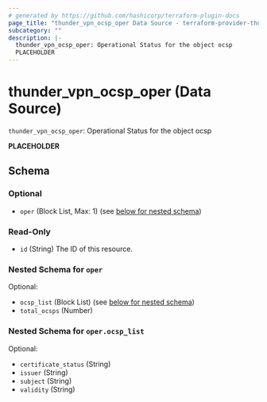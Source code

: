 ```yaml
---
# generated by https://github.com/hashicorp/terraform-plugin-docs
page_title: "thunder_vpn_ocsp_oper Data Source - terraform-provider-thunder"
subcategory: ""
description: |-
  thunder_vpn_ocsp_oper: Operational Status for the object ocsp
  PLACEHOLDER
---
```


# thunder_vpn_ocsp_oper (Data Source)

`thunder_vpn_ocsp_oper`: Operational Status for the object ocsp

__PLACEHOLDER__



<!-- schema generated by tfplugindocs -->
## Schema

### Optional

- `oper` (Block List, Max: 1) (see [below for nested schema](#nestedblock--oper))

### Read-Only

- `id` (String) The ID of this resource.

<a id="nestedblock--oper"></a>
### Nested Schema for `oper`

Optional:

- `ocsp_list` (Block List) (see [below for nested schema](#nestedblock--oper--ocsp_list))
- `total_ocsps` (Number)

<a id="nestedblock--oper--ocsp_list"></a>
### Nested Schema for `oper.ocsp_list`

Optional:

- `certificate_status` (String)
- `issuer` (String)
- `subject` (String)
- `validity` (String)


